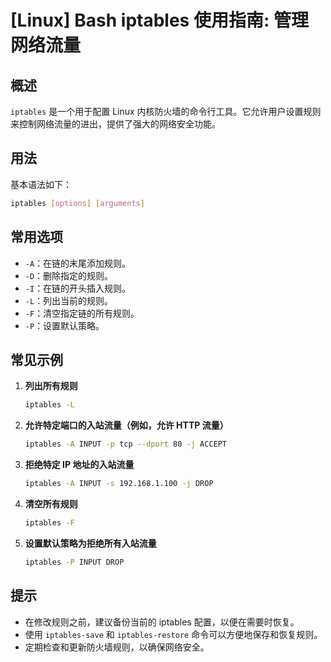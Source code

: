# [Linux] Bash iptables 使用指南: 管理网络流量

## 概述
`iptables` 是一个用于配置 Linux 内核防火墙的命令行工具。它允许用户设置规则来控制网络流量的进出，提供了强大的网络安全功能。

## 用法
基本语法如下：
```bash
iptables [options] [arguments]
```

## 常用选项
- `-A`：在链的末尾添加规则。
- `-D`：删除指定的规则。
- `-I`：在链的开头插入规则。
- `-L`：列出当前的规则。
- `-F`：清空指定链的所有规则。
- `-P`：设置默认策略。

## 常见示例
1. **列出所有规则**
   ```bash
   iptables -L
   ```

2. **允许特定端口的入站流量（例如，允许 HTTP 流量）**
   ```bash
   iptables -A INPUT -p tcp --dport 80 -j ACCEPT
   ```

3. **拒绝特定 IP 地址的入站流量**
   ```bash
   iptables -A INPUT -s 192.168.1.100 -j DROP
   ```

4. **清空所有规则**
   ```bash
   iptables -F
   ```

5. **设置默认策略为拒绝所有入站流量**
   ```bash
   iptables -P INPUT DROP
   ```

## 提示
- 在修改规则之前，建议备份当前的 iptables 配置，以便在需要时恢复。
- 使用 `iptables-save` 和 `iptables-restore` 命令可以方便地保存和恢复规则。
- 定期检查和更新防火墙规则，以确保网络安全。